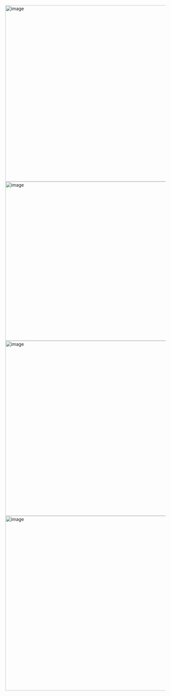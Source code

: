 
<img width="1228" height="555" alt="image" src="https://github.com/user-attachments/assets/4cd53417-0d89-46c2-a6b7-9a181d4cf547" />

<img width="1127" height="501" alt="image" src="https://github.com/user-attachments/assets/c5924359-6103-4ce4-b9ee-67c8793d230c" />

<img width="1230" height="551" alt="image" src="https://github.com/user-attachments/assets/ac401de4-3289-4a41-a918-604624056306" />

<img width="1145" height="550" alt="image" src="https://github.com/user-attachments/assets/3c191f55-c390-4e99-baeb-bb136d737e9a" />
